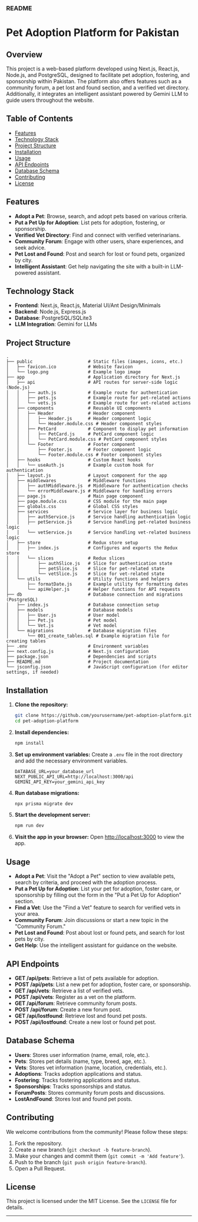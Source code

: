 ### README

# **Pet Adoption Platform for Pakistan**

## **Overview**
This project is a web-based platform developed using Next.js, React.js, Node.js, and PostgreSQL, designed to facilitate pet adoption, fostering, and sponsorship within Pakistan. The platform also offers features such as a community forum, a pet lost and found section, and a verified vet directory. Additionally, it integrates an intelligent assistant powered by Gemini LLM to guide users throughout the website.

## **Table of Contents**
- [Features](#features)
- [Technology Stack](#technology-stack)
- [Project Structure](#project-structure)
- [Installation](#installation)
- [Usage](#usage)
- [API Endpoints](#api-endpoints)
- [Database Schema](#database-schema)
- [Contributing](#contributing)
- [License](#license)

## **Features**
- **Adopt a Pet**: Browse, search, and adopt pets based on various criteria.
- **Put a Pet Up for Adoption**: List pets for adoption, fostering, or sponsorship.
- **Verified Vet Directory**: Find and connect with verified veterinarians.
- **Community Forum**: Engage with other users, share experiences, and seek advice.
- **Pet Lost and Found**: Post and search for lost or found pets, organized by city.
- **Intelligent Assistant**: Get help navigating the site with a built-in LLM-powered assistant.

## **Technology Stack**
- **Frontend**: Next.js, React.js, Material UI/Ant Design/Minimals
- **Backend**: Node.js, Express.js
- **Database**: PostgreSQL/SQLite3
- **LLM Integration**: Gemini for LLMs

## **Project Structure**
```
.
├── public                     # Static files (images, icons, etc.)
│   ├── favicon.ico            # Website favicon
│   └── logo.png               # Example logo image
├── app                        # Application directory for Next.js
│   ├── api                    # API routes for server-side logic (Node.js)
│   │   ├── auth.js            # Example route for authentication
│   │   ├── pets.js            # Example route for pet-related actions
│   │   └── vets.js            # Example route for vet-related actions
│   ├── components             # Reusable UI components
│   │   ├── Header             # Header component
│   │   │   ├── Header.js      # Header component logic
│   │   │   └── Header.module.css # Header component styles
│   │   ├── PetCard            # Component to display pet information
│   │   │   ├── PetCard.js     # PetCard component logic
│   │   │   └── PetCard.module.css # PetCard component styles
│   │   └── Footer             # Footer component
│   │       ├── Footer.js      # Footer component logic
│   │       └── Footer.module.css # Footer component styles
│   ├── hooks                  # Custom React hooks
│   │   └── useAuth.js         # Example custom hook for authentication
│   ├── layout.js              # Layout component for the app
│   ├── middlewares            # Middleware functions
│   │   ├── authMiddleware.js  # Middleware for authentication checks
│   │   └── errorMiddleware.js # Middleware for handling errors
│   ├── page.js                # Main page component
│   ├── page.module.css        # CSS module for the main page
│   ├── globals.css            # Global CSS styles
│   ├── services               # Service layer for business logic
│   │   ├── authService.js     # Service handling authentication logic
│   │   ├── petService.js      # Service handling pet-related business logic
│   │   └── vetService.js      # Service handling vet-related business logic
│   ├── store                  # Redux store setup
│   │   ├── index.js           # Configures and exports the Redux store
│   │   └── slices             # Redux slices
│   │       ├── authSlice.js   # Slice for authentication state
│   │       ├── petSlice.js    # Slice for pet-related state
│   │       └── vetSlice.js    # Slice for vet-related state
│   └── utils                  # Utility functions and helpers
│       ├── formatDate.js      # Example utility for formatting dates
│       └── apiHelper.js       # Helper functions for API requests
├── db                         # Database connection and migrations (PostgreSQL)
│   ├── index.js               # Database connection setup
│   ├── models                 # Database models
│   │   ├── User.js            # User model
│   │   ├── Pet.js             # Pet model
│   │   └── Vet.js             # Vet model
│   └── migrations             # Database migration files
│       └── 001_create_tables.sql # Example migration file for creating tables
├── .env                       # Environment variables
├── next.config.js             # Next.js configuration
├── package.json               # Dependencies and scripts
├── README.md                  # Project documentation
└── jsconfig.json              # JavaScript configuration (for editor settings, if needed)

```

## **Installation**

1. **Clone the repository:**
   ```bash
   git clone https://github.com/yourusername/pet-adoption-platform.git
   cd pet-adoption-platform
   ```

2. **Install dependencies:**
   ```bash
   npm install
   ```

3. **Set up environment variables:**
   Create a `.env` file in the root directory and add the necessary environment variables.
   ```env
   DATABASE_URL=your_database_url
   NEXT_PUBLIC_API_URL=http://localhost:3000/api
   GEMINI_API_KEY=your_gemini_api_key
   ```

4. **Run database migrations:**
   ```bash
   npx prisma migrate dev
   ```

5. **Start the development server:**
   ```bash
   npm run dev
   ```

6. **Visit the app in your browser:**
   Open [http://localhost:3000](http://localhost:3000) to view the app.

## **Usage**

- **Adopt a Pet**: Visit the "Adopt a Pet" section to view available pets, search by criteria, and proceed with the adoption process.
- **Put a Pet Up for Adoption**: List your pet for adoption, foster care, or sponsorship by filling out the form in the "Put a Pet Up for Adoption" section.
- **Find a Vet**: Use the "Find a Vet" feature to search for verified vets in your area.
- **Community Forum**: Join discussions or start a new topic in the "Community Forum."
- **Pet Lost and Found**: Post about lost or found pets, and search for lost pets by city.
- **Get Help**: Use the intelligent assistant for guidance on the website.

## **API Endpoints**

- **GET /api/pets**: Retrieve a list of pets available for adoption.
- **POST /api/pets**: List a new pet for adoption, foster care, or sponsorship.
- **GET /api/vets**: Retrieve a list of verified vets.
- **POST /api/vets**: Register as a vet on the platform.
- **GET /api/forum**: Retrieve community forum posts.
- **POST /api/forum**: Create a new forum post.
- **GET /api/lostfound**: Retrieve lost and found pet posts.
- **POST /api/lostfound**: Create a new lost or found pet post.

## **Database Schema**

- **Users**: Stores user information (name, email, role, etc.).
- **Pets**: Stores pet details (name, type, breed, age, etc.).
- **Vets**: Stores vet information (name, location, credentials, etc.).
- **Adoptions**: Tracks adoption applications and status.
- **Fostering**: Tracks fostering applications and status.
- **Sponsorships**: Tracks sponsorships and status.
- **ForumPosts**: Stores community forum posts and discussions.
- **LostAndFound**: Stores lost and found pet posts.

## **Contributing**
We welcome contributions from the community! Please follow these steps:

1. Fork the repository.
2. Create a new branch (`git checkout -b feature-branch`).
3. Make your changes and commit them (`git commit -m 'Add feature'`).
4. Push to the branch (`git push origin feature-branch`).
5. Open a Pull Request.

## **License**
This project is licensed under the MIT License. See the `LICENSE` file for details.

---
